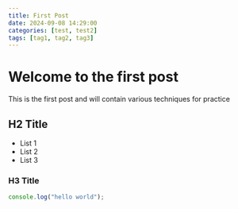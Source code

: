 ```yaml
---
title: First Post
date: 2024-09-08 14:29:00
categories: [test, test2]
tags: [tag1, tag2, tag3]
---
```


# Welcome to the first post

This is the first post and will contain various techniques for practice

## H2 Title

* List 1
* List 2
* List 3

### H3 Title

```javascript
console.log("hello world");
```
